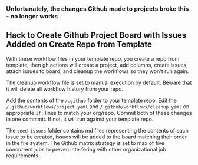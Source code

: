 ### Unfortunately, the changes Github made to projects broke this - no longer works

## Hack to Create Github Project Board with Issues Addded on Create Repo from Template

With these workflow files in your template repo, you create a repo from template, then gh actions will create a project, add columns, create issues, attach issues to board, and cleanup the workflows so they won't run again.

The cleanup workflow file is set to manual execution by default. Beware that it will delete all workflow history from your repo.

Add the contents of the `/.github` folder to your template repo. Edit the `/.github/workflows/project.yeml` and `/.github/workflows/cleanup.yaml` on appropriate `if:` lines to match your org/repo. Commit both of these changes in one commmit. If not, it will run against your template repo.

The `seed-issues` folder contains md files representing the contents of each issue to be created, issues will be added to the board matching their order in the file system. The Github matrix strategy is set to max of five concurrent jobs to preven interfering with other organizational job requirements.

